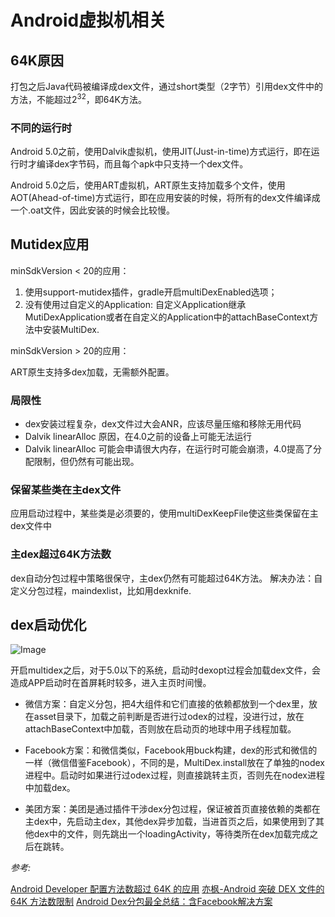 # Android虚拟机相关

## 64K原因

打包之后Java代码被编译成dex文件，通过short类型（2字节）引用dex文件中的方法，不能超过2<sup>32</sup>，即64K方法。

### 不同的运行时

Android 5.0之前，使用Dalvik虚拟机，使用JIT(Just-in-time)方式运行，即在运行时才编译dex字节码，而且每个apk中只支持一个dex文件。

Android 5.0之后，使用ART虚拟机，ART原生支持加载多个文件，使用AOT(Ahead-of-time)方式运行，即在应用安装的时候，将所有的dex文件编译成一个.oat文件，因此安装的时候会比较慢。

## Mutidex应用

minSdkVersion < 20的应用：
1. 使用support-mutidex插件，gradle开启multiDexEnabled选项；
2. 没有使用过自定义的Application: 自定义Application继承MutiDexApplication或者在自定义的Application中的attachBaseContext方法中安装MultiDex.

minSdkVersion > 20的应用：

  ART原生支持多dex加载，无需额外配置。

### 局限性

- dex安装过程复杂，dex文件过大会ANR，应该尽量压缩和移除无用代码
- Dalvik linearAlloc 原因，在4.0之前的设备上可能无法运行
- Dalvik linearAlloc 可能会申请很大内存，在运行时可能会崩溃，4.0提高了分配限制，但仍然有可能出现。

### 保留某些类在主dex文件

应用启动过程中，某些类是必须要的，使用multiDexKeepFile使这些类保留在主dex文件中

### 主dex超过64K方法数

dex自动分包过程中策略很保守，主dex仍然有可能超过64K方法。
解决办法：自定义分包过程，maindexlist，比如用dexknife.

## dex启动优化

![Image](../img/dex_opt.jpg)

开启multidex之后，对于5.0以下的系统，启动时dexopt过程会加载dex文件，会造成APP启动时在首屏耗时较多，进入主页时间慢。

- 微信方案：自定义分包，把4大组件和它们直接的依赖都放到一个dex里，放在asset目录下，加载之前判断是否进行过odex的过程，没进行过，放在attachBaseContext中加载，否则放在启动页的地球中用子线程加载。

- Facebook方案：和微信类似，Facebook用buck构建，dex的形式和微信的一样（微信借鉴Facebook），不同的是，MultiDex.install放在了单独的nodex进程中。启动时如果进行过odex过程，则直接跳转主页，否则先在nodex进程中加载dex。

- 美团方案：美团是通过插件干涉dex分包过程，保证被首页直接依赖的类都在主dex中，先启动主dex，其他dex异步加载，当进首页之后，如果使用到了其他dex中的文件，则先跳出一个loadingActivity，等待类所在dex加载完成之后在跳转。

  

*参考:* 

[Android Developer 配置方法数超过 64K 的应用](https://developer.android.com/studio/build/multidex.html#) 
[亦枫-Android 突破 DEX 文件的 64K 方法数限制](http://yifeng.studio/2016/10/26/android-64k-methods-count/) 
[Android Dex分包最全总结：含Facebook解决方案](https://juejin.im/post/6844903838214782983#heading-12)